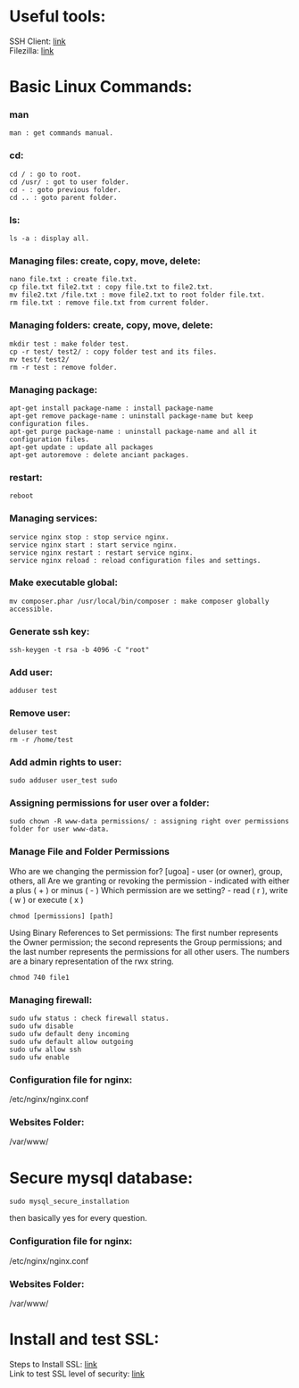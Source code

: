 # Useful tools:
SSH Client: [link](http://www.putty.org/)  
Filezilla: [link](https://filezilla-project.org/download.php?type=client)

# Basic Linux Commands:

### man
```
man : get commands manual.  
```
### cd:
```
cd / : go to root.  
cd /usr/ : got to user folder.  
cd - : goto previous folder.  
cd .. : goto parent folder.    
```

### ls:
```
ls -a : display all.
```

### Managing files: create, copy, move, delete:
```
nano file.txt : create file.txt.
cp file.txt file2.txt : copy file.txt to file2.txt.
mv file2.txt /file.txt : move file2.txt to root folder file.txt.
rm file.txt : remove file.txt from current folder.
```

### Managing folders: create, copy, move, delete:
```
mkdir test : make folder test.
cp -r test/ test2/ : copy folder test and its files.
mv test/ test2/
rm -r test : remove folder.
```

### Managing package:
```
apt-get install package-name : install package-name
apt-get remove package-name : uninstall package-name but keep configuration files.
apt-get purge package-name : uninstall package-name and all it configuration files.
apt-get update : update all packages
apt-get autoremove : delete anciant packages.
```

### restart:
```
reboot
```

### Managing services:
```
service nginx stop : stop service nginx.
service nginx start : start service nginx.
service nginx restart : restart service nginx.
service nginx reload : reload configuration files and settings.
```

### Make executable global:
```
mv composer.phar /usr/local/bin/composer : make composer globally accessible.
```

### Generate ssh key:
```
ssh-keygen -t rsa -b 4096 -C "root"
```

### Add user:
```
adduser test
```

### Remove user:
```
deluser test
rm -r /home/test
```  
### Add admin rights to user:
```
sudo adduser user_test sudo
```  
### Assigning permissions for user over a folder:
```
sudo chown -R www-data permissions/ : assigning right over permissions folder for user www-data.
```  

### Manage File and Folder Permissions 

Who are we changing the permission for? [ugoa] - user (or owner), group, others, all
Are we granting or revoking the permission - indicated with either a plus ( + ) or minus ( - )
Which permission are we setting? - read ( r ), write ( w ) or execute ( x )

```
chmod [permissions] [path]
```

Using Binary References to Set permissions: The first number represents the Owner permission; the second represents the Group permissions; and the last number represents the permissions for all other users. The numbers are a binary representation of the rwx string.

```
chmod 740 file1
```

### Managing firewall:
```
sudo ufw status : check firewall status.
sudo ufw disable
sudo ufw default deny incoming
sudo ufw default allow outgoing
sudo ufw allow ssh
sudo ufw enable
```  
### Configuration file for nginx:
/etc/nginx/nginx.conf  
### Websites Folder:
/var/www/  
# Secure mysql database:
```
sudo mysql_secure_installation
```  
then basically yes for every question.

### Configuration file for nginx:
/etc/nginx/nginx.conf

### Websites Folder:
/var/www/

# Install and test SSL:
Steps to Install SSL: [link](https://www.digitalocean.com/community/tutorials/how-to-secure-nginx-with-let-s-encrypt-on-ubuntu-16-04)  
Link to test SSL level of security: [link](https://www.ssllabs.com/ssltest/)


